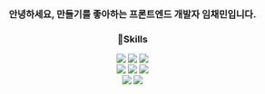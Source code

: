<div align="center">
  <h3> 안녕하세요, 만들기를 좋아하는 프론트엔드 개발자 임채민입니다. </h3>
  <h3>🎄Skills </h3>
    <div>
      <img src="https://img.shields.io/badge/React-20232A?style=for-the-badge&logo=react&logoColor=61DAFB">
      <img src="https://img.shields.io/badge/JavaScript-F7DF1E?style=for-the-badge&logo=JavaScript&logoColor=white">
      <img src="https://img.shields.io/badge/TypeScript-007ACC?style=for-the-badge&logo=typescript&logoColor=white">
    </div>
    <div>
          <img src="https://img.shields.io/badge/Python-3776AB?style=for-the-badge&logo=python&logoColor=white">
        <img src="https://img.shields.io/badge/Flask-000000?style=for-the-badge&logo=flask&logoColor=white">
        <img src="https://img.shields.io/badge/C-00599C?style=for-the-badge&logo=c&logoColor=white"></div>
    <div>
      <img src="https://img.shields.io/badge/MySQL-00000F?style=for-the-badge&logo=mysql&logoColor=white">
      <img src="https://img.shields.io/badge/Firebase-039BE5?style=for-the-badge&logo=Firebase&logoColor=white">
    </div>
</div>


  
